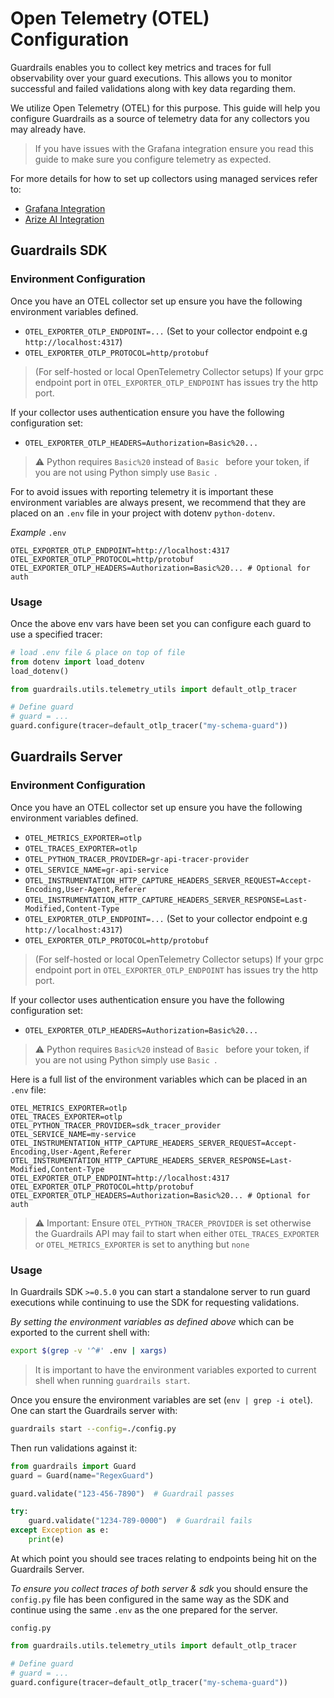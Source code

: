 # Open Telemetry (OTEL) Configuration

Guardrails enables you to collect key metrics and traces for full observability over your guard executions. This allows you to monitor successful and failed validations along with key data regarding them.

We utilize Open Telemetry (OTEL) for this purpose. This guide will help you configure Guardrails as a source of telemetry data for any collectors you may already have.

> If you have issues with the Grafana integration ensure you read this guide to make sure you configure telemetry as expected.

For more details for how to set up collectors using managed services refer to:
- [Grafana Integration](../../integrations/telemetry/grafana)
- [Arize AI Integration](https://docs.arize.com/arize/large-language-models/guardrails)


## Guardrails SDK

### Environment Configuration

Once you have an OTEL collector set up ensure you have the following environment variables defined.

- `OTEL_EXPORTER_OTLP_ENDPOINT=...` (Set to your collector endpoint e.g `http://localhost:4317`)
- `OTEL_EXPORTER_OTLP_PROTOCOL=http/protobuf`

> (For self-hosted or local OpenTelemetry Collector setups) If your grpc endpoint port in `OTEL_EXPORTER_OTLP_ENDPOINT` has issues try the http port.

If your collector uses authentication ensure you have the following configuration set:

- `OTEL_EXPORTER_OTLP_HEADERS=Authorization=Basic%20...`

> ⚠️ Python requires `Basic%20` instead of `Basic ` before your token, if you are not using Python simply use `Basic `.

For to avoid issues with reporting telemetry it is important these environment variables are always present, we recommend that they are placed on an `.env` file in your project with dotenv `python-dotenv`.

*Example* `.env`

```
OTEL_EXPORTER_OTLP_ENDPOINT=http://localhost:4317
OTEL_EXPORTER_OTLP_PROTOCOL=http/protobuf
OTEL_EXPORTER_OTLP_HEADERS=Authorization=Basic%20... # Optional for auth
```

### Usage

Once the above env vars have been set you can configure each guard to use a specified tracer:

```python
# load .env file & place on top of file
from dotenv import load_dotenv
load_dotenv()

from guardrails.utils.telemetry_utils import default_otlp_tracer

# Define guard
# guard = ...
guard.configure(tracer=default_otlp_tracer("my-schema-guard"))
```


## Guardrails Server

### Environment Configuration

Once you have an OTEL collector set up ensure you have the following environment variables defined.

- `OTEL_METRICS_EXPORTER=otlp`
- `OTEL_TRACES_EXPORTER=otlp`
- `OTEL_PYTHON_TRACER_PROVIDER=gr-api-tracer-provider`
- `OTEL_SERVICE_NAME=gr-api-service`
- `OTEL_INSTRUMENTATION_HTTP_CAPTURE_HEADERS_SERVER_REQUEST=Accept-Encoding,User-Agent,Referer`
- `OTEL_INSTRUMENTATION_HTTP_CAPTURE_HEADERS_SERVER_RESPONSE=Last-Modified,Content-Type`
- `OTEL_EXPORTER_OTLP_ENDPOINT=...` (Set to your collector endpoint e.g `http://localhost:4317`)
- `OTEL_EXPORTER_OTLP_PROTOCOL=http/protobuf`

> (For self-hosted or local OpenTelemetry Collector setups) If your grpc endpoint port in `OTEL_EXPORTER_OTLP_ENDPOINT` has issues try the http port.

If your collector uses authentication ensure you have the following configuration set:

- `OTEL_EXPORTER_OTLP_HEADERS=Authorization=Basic%20...`

> ⚠️ Python requires `Basic%20` instead of `Basic ` before your token, if you are not using Python simply use `Basic `.


Here is a full list of the environment variables which can be placed in an `.env` file:

```
OTEL_METRICS_EXPORTER=otlp
OTEL_TRACES_EXPORTER=otlp
OTEL_PYTHON_TRACER_PROVIDER=sdk_tracer_provider
OTEL_SERVICE_NAME=my-service
OTEL_INSTRUMENTATION_HTTP_CAPTURE_HEADERS_SERVER_REQUEST=Accept-Encoding,User-Agent,Referer
OTEL_INSTRUMENTATION_HTTP_CAPTURE_HEADERS_SERVER_RESPONSE=Last-Modified,Content-Type
OTEL_EXPORTER_OTLP_ENDPOINT=http://localhost:4317
OTEL_EXPORTER_OTLP_PROTOCOL=http/protobuf
OTEL_EXPORTER_OTLP_HEADERS=Authorization=Basic%20... # Optional for auth
```

> ⚠️ Important: Ensure `OTEL_PYTHON_TRACER_PROVIDER` is set otherwise the Guardrails API may fail to start when either `OTEL_TRACES_EXPORTER` or `OTEL_METRICS_EXPORTER` is set to anything but `none`

### Usage

In Guardrails SDK `>=0.5.0` you can start a standalone server to run guard executions while continuing to use the SDK for requesting validations.

*By setting the environment variables as defined above* which can be exported to the current shell with:

```bash
export $(grep -v '^#' .env | xargs) 
```

> It is important to have the environment variables exported to current shell when running `guardrails start`.

Once you ensure the environment variables are set (`env | grep -i otel`). One can start the Guardrails server with:

```bash
guardrails start --config=./config.py
```

Then run validations against it:

```python
from guardrails import Guard
guard = Guard(name="RegexGuard")

guard.validate("123-456-7890")  # Guardrail passes

try:
    guard.validate("1234-789-0000")  # Guardrail fails
except Exception as e:
    print(e)
```

At which point you should see traces relating to endpoints being hit on the Guardrails Server.

*To ensure you collect traces of both server & sdk* you should ensure the `config.py` file has been configured in the same way as the SDK and continue using the same `.env` as the one prepared for the server.


`config.py`

```python
from guardrails.utils.telemetry_utils import default_otlp_tracer

# Define guard
# guard = ...
guard.configure(tracer=default_otlp_tracer("my-schema-guard"))
```